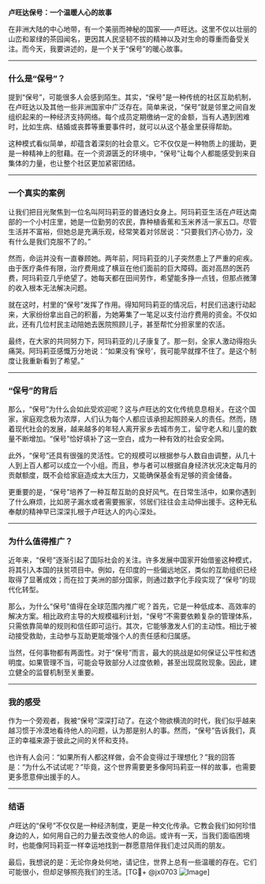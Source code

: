 **卢旺达保号：一个温暖人心的故事**

在非洲大陆的中心地带，有一个美丽而神秘的国家——卢旺达。这里不仅以壮丽的山峦和翠绿的茶园闻名，更因其人民坚韧不拔的精神以及对生命的尊重而备受关注。而今天，我要讲述的，是一个关于“保号”的暖心故事。

---

### 什么是“保号”？

提到“保号”，可能很多人会感到陌生。其实，“保号”是一种传统的社区互助机制，在卢旺达以及其他一些非洲国家中广泛存在。简单来说，“保号”就是邻里之间自发组织起来的一种经济支持网络。每个成员定期缴纳一定的金额，当有人遇到困难时，比如生病、结婚或丧葬等重要事件时，就可以从这个基金里获得帮助。

这种模式看似简单，却蕴含着深刻的社会意义。它不仅仅是一种物质上的援助，更是一种精神上的慰藉。在一个资源匮乏的环境中，“保号”让每个人都能感受到来自集体的力量，也让整个社区更加紧密团结。

---

### 一个真实的案例

让我们把目光聚焦到一位名叫阿玛莉亚的普通妇女身上。阿玛莉亚生活在卢旺达南部的一个小村庄里，她是一位勤劳的农民，靠种植香蕉和玉米养活一家五口。尽管生活并不富裕，但她总是充满乐观，经常笑着对邻居说：“只要我们齐心协力，没有什么是我们克服不了的。”

然而，命运并没有一直眷顾她。两年前，阿玛莉亚的儿子突然患上了严重的疟疾。由于医疗条件有限，治疗费用成了横亘在他们面前的巨大障碍。面对高昂的医药费，阿玛莉亚几乎绝望了。她每天都在田间劳作，希望能多挣一点钱，但那点微薄的收入根本无法解决问题。

就在这时，村里的“保号”发挥了作用。得知阿玛莉亚的情况后，村民们迅速行动起来，大家纷纷拿出自己的积蓄，为她筹集了一笔足以支付治疗费用的资金。不仅如此，还有几位村民主动陪她去医院照顾儿子，甚至帮忙分担家里的农活。

最终，在大家的共同努力下，阿玛莉亚的儿子康复了。那一刻，全家人激动得抱头痛哭。阿玛莉亚感慨万分地说：“如果没有‘保号’，我可能早就撑不住了。是这个制度让我重新看到了希望。”

---

### “保号”的背后

那么，“保号”为什么会如此受欢迎呢？这与卢旺达的文化传统息息相关。在这个国家，家庭观念极为浓厚，人们认为每个人都应该承担起照顾亲人的责任。然而，随着现代社会的发展，越来越多的年轻人离开家乡去城市务工，留守老人和儿童的数量不断增加。“保号”恰好填补了这一空白，成为一种有效的社会安全网。

此外，“保号”还具有很强的灵活性。它的规模可以根据参与人数自由调整，从几十人到上百人都可以成立一个小组。而且，参与者可以根据自身经济状况决定每月的贡献额度，既不会给家庭造成太大压力，又能确保基金有足够的资金储备。

更重要的是，“保号”培养了一种互帮互助的良好风气。在日常生活中，如果你遇到了什么麻烦，比如房子漏水或者需要搬家，邻居们往往会主动伸出援手。这种无私奉献的精神早已深深扎根于卢旺达人的内心深处。

---

### 为什么值得推广？

近年来，“保号”逐渐引起了国际社会的关注。许多发展中国家开始借鉴这种模式，将其引入本国的扶贫项目中。例如，在印度的一些偏远地区，类似的互助组织已经取得了显著成效；而在拉丁美洲的部分国家，则通过数字化手段实现了“保号”的现代化转型。

那么，为什么“保号”值得在全球范围内推广呢？首先，它是一种低成本、高效率的解决方案。相比政府主导的大规模福利计划，“保号”不需要依赖复杂的管理体系，只需依靠简单的规则和信任即可运行。其次，它能够激发人们的主动性。相比于被动接受救助，主动参与互助更能增强个人的责任感和归属感。

当然，任何事物都有两面性。对于“保号”而言，最大的挑战是如何保证公平性和透明度。如果管理不当，可能会导致部分人过度依赖，甚至出现腐败现象。因此，建立健全的监督机制至关重要。

---

### 我的感受

作为一个旁观者，我被“保号”深深打动了。在这个物欲横流的时代，我们似乎越来越习惯于冷漠地看待他人的问题，认为那是别人的事。然而，“保号”告诉我们，真正的幸福来源于彼此之间的关怀和支持。

也许有人会问：“如果所有人都这样做，会不会变得过于理想化？”我的回答是：“为什么不试试呢？”毕竟，这个世界需要更多像阿玛莉亚一样的故事，也需要更多愿意伸出援手的人。

---

### 结语

卢旺达的“保号”不仅仅是一种经济制度，更是一种文化传承。它教会我们如何珍惜身边的人，如何用自己的力量去改变他人的命运。或许有一天，当我们面临困境时，也能像阿玛莉亚一样幸运地找到一群愿意陪伴我们走过风雨的朋友。

最后，我想说的是：无论你身处何地，请记住，世界上总有一些温暖的存在。它们可能很小，但却足够照亮我们的生活。[TG💪+ @jx0703 ![Image](https://github.com/user-attachments/assets/dbca1d08-cadb-493c-b0ec-ad6f7a83f270)]